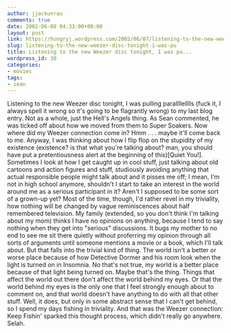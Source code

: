 ```yaml
---
author: jjackunrau
comments: true
date: 2002-06-08 04:33:00+00:00
layout: post
link: https://hungryj.wordpress.com/2002/06/07/listening-to-the-new-weezer-disc-tonight-i-was-pu/
slug: listening-to-the-new-weezer-disc-tonight-i-was-pu
title: Listening to the new Weezer disc tonight, I was pu...
wordpress_id: 30
categories:
- movies
tags:
- sean
---
```


Listening to the new Weezer disc tonight, I was pulling parallllelllls (fuck it, I always spell it wrong so it's going to be flagrantly wrong) to my last blog entry.  Not as a whole, just the Hell's Angels thing.  As Sean commented, he was ticked off about how we moved from them to Super Soakers.  Now where did my Weezer connection come in?  Hmm . . . maybe it'll come back to me.  Anyway, I was thinking about how I flip flop on the stupidity of my existence (existence?  is that what you're talking about?  man, you should have put a pretentiousness alert at the beginning of this)[Quiet You!].  Sometimes I look at how I get caught up in cool stuff, just talking about old cartoons and action figures and stuff, studiously avoiding anything that actual responsible people might talk about and it pisses me off; I mean, I'm not in high school anymore, shouldn't I start to take an interest in the world around me as a serious participant in it?  Aren't I supposed to be some sort of a grown-up yet?  Most of the time, though, I'd rather revel in my triviality, how nothing will be changed by vague reminiscences about half remembered television.  My family (extended, so you don't think I'm talking about my mom) thinks I have no opinions on anything, because I tend to say nothing when they get into "serious" discussions.  It bugs my mother to no end to see me sit there quietly without proferring my opinion through all sorts of arguments until someone mentions a movie or a book, which I'll talk about.  But that falls into the trivial kind of thing.  The world isn't a better or worse place because of how Detective Dormer and his room look when the light is turned on in Insomnia.  No that's not true, my world is a better place because of that light being turned on.  Maybe that's the thing.  Things that affect the world out there don't affect the world behind my eyes.  Or that the world behind my eyes is the only one that I feel strongly enough about to comment on, and that world doesn't have anything to do with all that other stuff.  Well, it does, but only in some abstract sense that I can't get behind, so I spend my days fishing in triviality.  And that was the Weezer connection: Keep Fishin' sparked this thought process, which didn't really go anywhere.  Selah.
